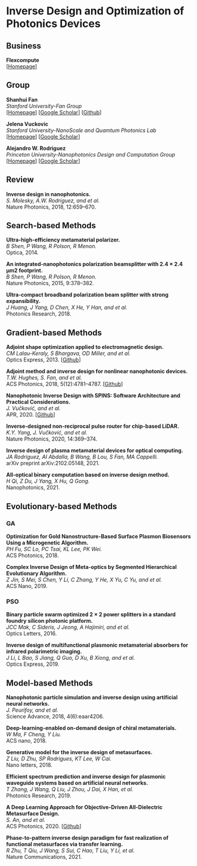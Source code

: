 # Inverse Design and Optimization of Photonics Devices

## Business

**Flexcompute**<br>
[[Homepage](https://www.flexcompute.com/welcome.html)]

## Group

**Shanhui Fan**<br>
*Stanford University-Fan Group*<br>
[[Homepage](https://web.stanford.edu/group/fan/)]
[[Google Scholar](https://scholar.google.com/citations?user=BECu7wYAAAAJ&hl=en&oi=ao)]
[[Github](https://github.com/fancompute)]

**Jelena Vuckovic**<br>
*Stanford University-NanoScale and Quamtum Photonics Lab*<br>
[[Homepage](https://nqp.stanford.edu/current-members)]
[[Google Scholar](https://scholar.google.com/citations?user=-afJI14AAAAJ&hl=en&oi=ao)]

**Alejandro W. Rodriguez**<br>
*Princeton University-Nanophotonics Design and Computation Group*<br>
[[Homepage](http://faculty.ee.princeton.edu/arodriguez/)]
[[Google Scholar](https://scholar.google.com/citations?user=DpIGlW4AAAAJ&hl=en)]

## Review

**Inverse design in nanophotonics.**<br>
*S. Molesky, A.W. Rodriguez, and et al.*<br>
Nature Photonics, 2018, 12:659–670.

## Search-based Methods

**Ultra-high-efficiency metamaterial polarizer.**<br>
*B Shen, P Wang, R Polson, R Menon.*<br>
Optica, 2014.

**An integrated-nanophotonics polarization beamsplitter with 2.4 × 2.4 μm2 footprint.**<br>
*B Shen, P Wang, R Polson, R Menon.*<br>
Nature Photonics, 2015, 9:378–382.

**Ultra-compact broadband polarization beam splitter with strong expansibility.**<br>
*J Huang, J Yang, D Chen, X He, Y Han, and et al.*<br>
Photonics Research, 2018.

## Gradient-based Methods

**Adjoint shape optimization applied to electromagnetic design.**<br>
*CM Lalau-Keraly, S Bhargava, OD Miller, and et al.*<br>
Optics Express, 2013.
[[Github](https://github.com/chriskeraly/lumopt)]

**Adjoint method and inverse design for nonlinear nanophotonic devices.**<br>
*T.W. Hughes, S. Fan, and et al.*<br>
ACS Photonics, 2018, 5(12):4781–4787.
[[Github](https://github.com/fancompute/angler)]

**Nanophotonic Inverse Design with SPINS: Software Architecture and Practical Considerations.**<br>
*J. Vučković, and et al.*<br>
APR, 2020.
[[Github](https://github.com/stanfordnqp/spins-b)]

**Inverse-designed non-reciprocal pulse router for chip-based LiDAR.**<br>
*K.Y. Yang, J. Vučković, and et al.*<br>
Nature Photonics, 2020, 14:369–374.

**Inverse design of plasma metamaterial devices for optical computing.**<br>
*JA Rodriguez, AI Abdalla, B Wang, B Lou, S Fan, MA Cappelli.*<br>
arXiv preprint arXiv:2102.05148, 2021.

**All-optical binary computation based on inverse design method.**<br>
*H Qi, Z Du, J Yang, X Hu, Q Gong.*<br>
Nanophotonics, 2021.

## Evolutionary-based Methods

### GA

**Optimization for Gold Nanostructure-Based Surface Plasmon Biosensors Using a Microgenetic Algorithm.**<br>
*PH Fu, SC Lo, PC Tsai, KL Lee, PK Wei.*<br>
ACS Photonics, 2018.

**Complex Inverse Design of Meta-optics by Segmented Hierarchical Evolutionary Algorithm.**<br>
*Z Jin, S Mei, S Chen, Y Li, C Zhang, Y He, X Yu, C Yu, and et al.*<br>
ACS Nano, 2019.

### PSO

**Binary particle swarm optimized 2 × 2 power splitters in a standard foundry silicon photonic platform.**<br>
*JCC Mak, C Sideris, J Jeong, A Hajimiri, and et al.*<br>
Optics Letters, 2016.

**Inverse design of multifunctional plasmonic metamaterial absorbers for infrared polarimetric imaging.**<br>
*J Li, L Bao, S Jiang, Q Guo, D Xu, B Xiong, and et al.*<br>
Optics Express, 2019.

## Model-based Methods

**Nanophotonic particle simulation and inverse design using artificial neural networks.**<br>
*J. Peurifoy, and et al.*<br>
Science Advance, 2018, 4(6):eaar4206.

**Deep-learning-enabled on-demand design of chiral metamaterials.**<br>
*W Ma, F Cheng, Y Liu.*<br>
ACS nano, 2018.

**Generative model for the inverse design of metasurfaces.**<br>
*Z Liu, D Zhu, SP Rodrigues, KT Lee, W Cai.*<br>
Nano letters, 2018.

**Efficient spectrum prediction and inverse design for plasmonic waveguide systems based on artificial neural networks.**<br>
*T Zhang, J Wang, Q Liu, J Zhou, J Dai, X Han, et al.*<br>
Photonics Research, 2019.

**A Deep Learning Approach for Objective-Driven All-Dielectric Metasurface Design.**<br>
*S. An, and et al.*<br>
ACS Photonics, 2020.
[[Github](https://github.com/SensongAn/Meta-atoms-data-sharing)]

**Phase-to-pattern inverse design paradigm for fast realization of functional metasurfaces via transfer learning.**<br>
*R Zhu, T Qiu, J Wang, S Sui, C Hao, T Liu, Y Li, et al.*<br>
Nature Communications, 2021.




